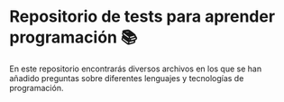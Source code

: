 # Repositorio de tests para aprender programación 📚

En este repositorio encontrarás diversos archivos en los que se han añadido preguntas sobre diferentes lenguajes y tecnologías de programación.
